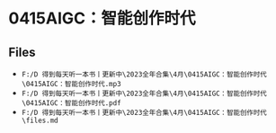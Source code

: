 # 0415AIGC：智能创作时代

## Files

- `F:/D 得到每天听一本书丨更新中\2023全年合集\4月\0415AIGC：智能创作时代\0415AIGC：智能创作时代.mp3`
- `F:/D 得到每天听一本书丨更新中\2023全年合集\4月\0415AIGC：智能创作时代\0415AIGC：智能创作时代.pdf`
- `F:/D 得到每天听一本书丨更新中\2023全年合集\4月\0415AIGC：智能创作时代\files.md`
